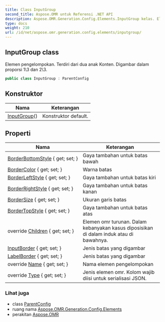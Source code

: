 ```yaml
---
title: Class InputGroup
second_title: Aspose.OMR untuk Referensi .NET API
description: Aspose.OMR.Generation.Config.Elements.InputGroup kelas. Elemen pengelompokan. Terdiri dari dua anak Konten. Digambar dalam proporsi 13 dan 23.
type: docs
weight: 210
url: /id/net/aspose.omr.generation.config.elements/inputgroup/
---
```

## InputGroup class

Elemen pengelompokan. Terdiri dari dua anak Konten. Digambar dalam proporsi 1\3 dan 2\3.

```csharp
public class InputGroup : ParentConfig
```

## Konstruktor

| Nama | Keterangan |
| --- | --- |
| [InputGroup](inputgroup/)() | Konstruktor default. |

## Properti

| Nama | Keterangan |
| --- | --- |
| [BorderBottomStyle](../../aspose.omr.generation.config.elements/inputgroup/borderbottomstyle/) { get; set; } | Gaya tambahan untuk batas bawah |
| [BorderColor](../../aspose.omr.generation.config.elements/inputgroup/bordercolor/) { get; set; } | Warna batas |
| [BorderLeftStyle](../../aspose.omr.generation.config.elements/inputgroup/borderleftstyle/) { get; set; } | Gaya tambahan untuk batas kiri |
| [BorderRightStyle](../../aspose.omr.generation.config.elements/inputgroup/borderrightstyle/) { get; set; } | Gaya tambahan untuk batas kanan |
| [BorderSize](../../aspose.omr.generation.config.elements/inputgroup/bordersize/) { get; set; } | Ukuran garis batas |
| [BorderTopStyle](../../aspose.omr.generation.config.elements/inputgroup/bordertopstyle/) { get; set; } | Gaya tambahan untuk batas atas |
| override [Children](../../aspose.omr.generation.config.elements/inputgroup/children/) { get; set; } | Elemen omr turunan. Dalam kebanyakan kasus diposisikan di dalam induk atau di bawahnya. |
| [InputBorder](../../aspose.omr.generation.config.elements/inputgroup/inputborder/) { get; set; } | Jenis batas yang digambar |
| [LabelBorder](../../aspose.omr.generation.config.elements/inputgroup/labelborder/) { get; set; } | Jenis batas yang digambar |
| override [Name](../../aspose.omr.generation.config.elements/inputgroup/name/) { get; set; } | Nama elemen pengelompokan |
| override [Type](../../aspose.omr.generation.config.elements/inputgroup/type/) { get; set; } | Jenis elemen omr. Kolom wajib diisi untuk serialisasi JSON. |

### Lihat juga

* class [ParentConfig](../../aspose.omr.generation.config/parentconfig/)
* ruang nama [Aspose.OMR.Generation.Config.Elements](../../aspose.omr.generation.config.elements/)
* perakitan [Aspose.OMR](../../)


